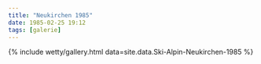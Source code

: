 ```yaml
---
title: "Neukirchen 1985"
date: 1985-02-25 19:12
tags: [galerie]
---
```


{% include wetty/gallery.html data=site.data.Ski-Alpin-Neukirchen-1985 %}